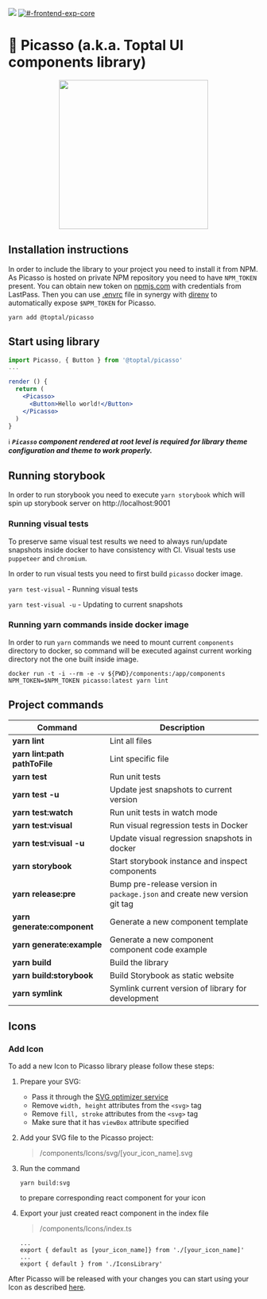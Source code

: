![](https://img.shields.io/badge/npm-0.1.0--beta.3-yellow.svg)
[![#-frontend-exp-core](https://img.shields.io/badge/slack-%23--frontend--exp--core-green.svg)](https://toptal-core.slack.com/app_redirect?channel=CERF5NHT3)

# 🎨 Picasso (a.k.a. Toptal UI components library)

<div align="center"><img src="https://user-images.githubusercontent.com/324488/51291294-e542d880-1a06-11e9-875d-ad009cb42e3c.png" height="300" /></div>

## Installation instructions

In order to include the library to your project you need to install it from NPM. As Picasso is hosted on private NPM repository you need to have `NPM_TOKEN` present. You can obtain new token on [npmjs.com](https://www.npmjs.com/settings/talbot/tokens) with credentials from LastPass. Then you can use [.envrc](.envrc.example) file in synergy with [direnv](https://direnv.net/) to automatically expose `$NPM_TOKEN` for Picasso.

`yarn add @toptal/picasso`

## Start using library

```jsx
import Picasso, { Button } from '@toptal/picasso'
...

render () {
  return (
    <Picasso>
      <Button>Hello world!</Button>
    </Picasso>
  )
}
```

ℹ️ **_`Picasso` component rendered at root level is required for library theme configuration and theme to work properly._**

## Running storybook

In order to run storybook you need to execute `yarn storybook` which will spin up storybook server on http://localhost:9001

### Running visual tests

To preserve same visual test results we need to always run/update snapshots inside docker to have consistency with CI. Visual tests use `puppeteer` and `chromium`.

In order to run visual tests you need to first build `picasso` docker image.

`yarn test-visual` - Running visual tests

`yarn test-visual -u` - Updating to current snapshots

### Running yarn commands inside docker image

In order to run `yarn` commands we need to mount current `components` directory to docker, so command will be executed against current working directory not the one built inside image.

```
docker run -t -i --rm -e -v ${PWD}/components:/app/components NPM_TOKEN=$NPM_TOKEN picasso:latest yarn lint
```

## Project commands

| Command                       | Description                                                               |
| ----------------------------- | ------------------------------------------------------------------------- |
| **yarn lint**                 | Lint all files                                                            |
| **yarn lint:path pathToFile** | Lint specific file                                                        |
| **yarn test**                 | Run unit tests                                                            |
| **yarn test -u**              | Update jest snapshots to current version                                  |
| **yarn test:watch**           | Run unit tests in watch mode                                              |
| **yarn test:visual**          | Run visual regression tests in Docker                                     |
| **yarn test:visual -u**       | Update visual regression snapshots in docker                              |
| **yarn storybook**            | Start storybook instance and inspect components                           |
| **yarn release:pre**          | Bump pre-release version in `package.json` and create new version git tag |
| **yarn generate:component**   | Generate a new component template                                         |
| **yarn generate:example**     | Generate a new component component code example                           |
| **yarn build**                | Build the library                                                         |
| **yarn build:storybook**      | Build Storybook as static website                                         |
| **yarn symlink**              | Symlink current version of library for development                        |

## Icons

### Add Icon

To add a new Icon to Picasso library please follow these steps:

1. Prepare your SVG:
   - Pass it through the [SVG optimizer service](https://jakearchibald.github.io/svgomg/)
   - Remove `width, height` attributes from the `<svg>` tag
   - Remove `fill, stroke` attributes from the `<svg>` tag
   - Make sure that it has `viewBox` attribute specified
2. Add your SVG file to the Picasso project:
   > /components/Icons/svg/[your_icon_name].svg
3. Run the command

   ```
   yarn build:svg
   ```

   to prepare corresponding react component for your icon

4. Export your just created react component in the index file
   > /components/Icons/index.ts
   ```
   ...
   export { default as [your_icon_name]} from './[your_icon_name]'
   ...
   export { default } from './IconsLibrary'
   ```

After Picasso will be released with your changes you can start using your Icon as described [here](https://picasso.toptal.net/?selectedKind=Icons&selectedStory=Icons).
